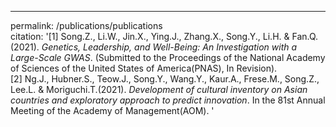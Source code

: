 ---
permalink: /publications/publications   
citation: '[1] Song.Z., Li.W., Jin.X., Ying.J., Zhang.X., Song.Y., Li.H. & Fan.Q.(2021). _Genetics, Leadership, and Well-Being: An Investigation with a Large-Scale GWAS_. (Submitted to the Proceedings of the National Academy of Sciences of the United States of America(PNAS), In Revision).   
[2] Ng.J., Hubner.S., Teow.J., Song.Y., Wang.Y., Kaur.A., Frese.M., Song.Z., Lee.L. & Moriguchi.T.(2021). _Development of cultural inventory on Asian countries and exploratory approach to predict innovation_. In the 81st Annual Meeting of the Academy of Management(AOM).   '

